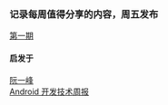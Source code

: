 ### 记录每周值得分享的内容，周五发布

[第一期](docs/issue-1.md)

#### 启发于
[阮一峰](https://github.com/ruanyf/weekly)  
[Android 开发技术周报](https://www.androidweekly.cn/)
